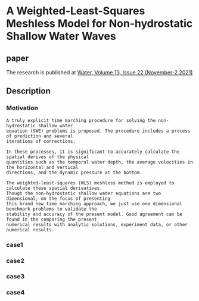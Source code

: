 # A Weighted-Least-Squares Meshless Model for Non-hydrostatic Shallow Water Waves

## paper

The research is published at 
[Water, Volume 13, Issue 22 (November-2 2021)](https://www.mdpi.com/2073-4441/13/22/3195/htm)

## Description

### Motivation

    A truly explicit time marching procedure for solving the non-hydrostatic shallow water 
    equation (SWE) problems is proposed. The procedure includes a process of prediction and several 
    iterations of corrections. 
    
    In these processes, it is significant to accurately calculate the spatial derives of the physical 
    quantities such as the temporal water depth, the average velocities in the horizontal and vertical 
    directions, and the dynamic pressure at the bottom. 
    
    The weighted-least-squares (WLS) meshless method is employed to calculate these spatial derivatives. 
    Though the non-hydrostatic shallow water equations are two dimensional, on the focus of presenting  
    this brand new time marching approach, we just use one dimensional benchmark problems to validate the 
    stability and accuracy of the present model. Good agreement can be found in the comparing the present 
    numerical results with analytic solutions, experiment data, or other numerical results.

### case1

### case2

### case3

### case4
